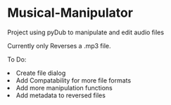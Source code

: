 # Musical-Manipulator
Project using pyDub to manipulate and edit audio files


Currently only Reverses a .mp3 file.

To Do:
<li> 
  Create file dialog
<li> 
  Add Compatability for more file formats
<li>
  Add more manipulation functions
<li>
  Add metadata to reversed files
  
 
